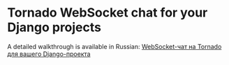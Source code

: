 # Tornado WebSocket chat for your Django projects

A detailed walkthrough is available in Russian: [WebSocket-чат на Tornado для вашего Django-проекта](http://habrahabr.ru/post/160123/)
